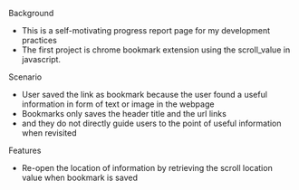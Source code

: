 Background

- This is a self-motivating progress report page for my development practices
- The first project is chrome bookmark extension using the scroll_value in javascript.

Scenario

- User saved the link as bookmark because the user found a useful information in form of text or image in the webpage
- Bookmarks only saves the header title and the url links
- and they do not directly guide users to the point of useful information when revisited

Features

- Re-open the location of information by retrieving the scroll location value when bookmark is saved
